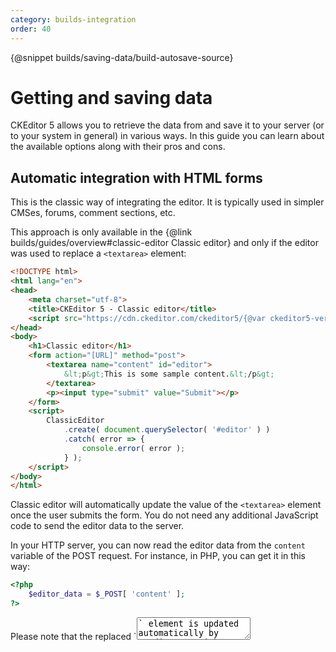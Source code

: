 ```yaml
---
category: builds-integration
order: 40
---
```


{@snippet builds/saving-data/build-autosave-source}

# Getting and saving data

CKEditor 5 allows you to retrieve the data from and save it to your server (or to your system in general) in various ways. In this guide you can learn about the available options along with their pros and cons.

## Automatic integration with HTML forms

This is the classic way of integrating the editor. It is typically used in simpler CMSes, forums, comment sections, etc.

This approach is only available in the {@link builds/guides/overview#classic-editor Classic editor} and only if the editor was used to replace a `<textarea>` element:

```html
<!DOCTYPE html>
<html lang="en">
<head>
	<meta charset="utf-8">
	<title>CKEditor 5 - Classic editor</title>
	<script src="https://cdn.ckeditor.com/ckeditor5/{@var ckeditor5-version}/classic/ckeditor.js"></script>
</head>
<body>
	<h1>Classic editor</h1>
	<form action="[URL]" method="post">
		<textarea name="content" id="editor">
			&lt;p&gt;This is some sample content.&lt;/p&gt;
		</textarea>
		<p><input type="submit" value="Submit"></p>
	</form>
	<script>
		ClassicEditor
			.create( document.querySelector( '#editor' ) )
			.catch( error => {
				console.error( error );
			} );
	</script>
</body>
</html>
```

Classic editor will automatically update the value of the `<textarea>` element once the user submits the form. You do not need any additional JavaScript code to send the editor data to the server.

In your HTTP server, you can now read the editor data from the `content` variable of the POST request. For instance, in PHP, you can get it in this way:

```php
<?php
    $editor_data = $_POST[ 'content' ];
?>
```

<info-box>
	Please note that the replaced `<textarea>` element is updated automatically by CKEditor straight before the submission. If you need to access the `<textarea>` value programatically with JavaScript (e.g. in the `onsubmit` handler to validate the entered data), there is a chance that the `<textarea>` element would still store the original data. In order to update the value of the replaced `<textarea>`, use the {@link module:editor-classic/classiceditor~ClassicEditor#updateSourceElement `editor.updateSourceElement()`} method.

	If you need to get the actual data from CKEditor at any moment using JavaScript, use the {@link module:editor-classic/classiceditor~ClassicEditor#getData `editor.getData()`} method as described in the next section.
</info-box>

<info-box>
	When you print the data from the database to a `<textarea>` element in an HTML page, you need to encode it correctly. For instance, if you use PHP then a minimal solution would look like this:

	```php
	<?php
		$data = str_replace( '&', '&amp;', $data );
	?>

	<textarea name="content" id="editor"><?= $data ?></textarea>
	```

	Thanks to that, the `<textarea>` will be printed out like this:

	```html
	<textarea>&lt;p>This is some sample content.&lt;/p></textarea>
	```

	Instead of being printed like this:

	```html
	<textarea><p>This is some sample content.</p></textarea>
	```

	While simple content like mentioned above does not itself require to be encoded, encoding the data will prevent losing text like "&lt;" or "&lt;img&gt;".
</info-box>

## Manually retrieving the data

When you:

* Use Ajax requests instead of the classic integration with HTML forms,
* Implement a single-page application,
* Use a different editor type than the Classic editor (and hence, cannot use the previous method),

you can retrieve the data from the editor by using the {@link module:editor-classic/classiceditor~ClassicEditor#getData `editor.getData()`} method.

For that, you need to store the reference to the `editor` because &mdash; unlike in CKEditor 4 &mdash; there is no global `CKEDITOR.instances` property. You can do that in multiple ways, for example by assigning the `editor` to a variable defined outside the `then()`'s callback:

```js
let editor;

ClassicEditor
	.create( document.querySelector( '#editor' ) )
	.then( newEditor => {
		editor = newEditor;
	} )
	.catch( error => {
		console.error( error );
	} );

// Assuming there is a <button id="submit">Submit</button> in your application.
document.querySelector( '#submit' ).addEventListener( 'click', () => {
	const editorData = editor.getData();

	// ...
} );
```

## Autosave feature

The {@link module:autosave/autosave~Autosave} feature allows you to automatically save the data (e.g. send it to the server) when needed (when the user changed the content).

<info-box>
	This plugin is unavailable in any of the builds by default so you need to {@link builds/guides/integration/installing-plugins install it}.
</info-box>

Assuming that you implemented a `saveData()` function that sends the data to your server and returns a promise which is resolved once the data is successfully saved, configuring the autosave feature is as simple as:

```js
ClassicEditor
	.create( document.querySelector( '#editor' ), {
		plugins: [
			Autosave,

			// ... other plugins
		],

		autosave: {
			save( editor ) {
				return saveData( editor.getData() );
			}
		},

		// ... other configuration options
	} );
```

The autosave feature listens to the {@link module:engine/model/document~Document#event:change:data `editor.model.document#change:data`} event, throttles it and executes the `config.autosave.save()` function.

It also listens to the native [`window#beforeunload`](https://developer.mozilla.org/en-US/docs/Web/Events/beforeunload) event and blocks it in the following cases:

* The data has not been saved yet (the `save()` function did not resolve its promise or it was not called yet due to throttling).
* Or any of the editor features registered a {@link module:core/pendingactions~PendingActions "pending action"} (e.g. that an image is being uploaded).

This automatically secures you from the user leaving the page before the content is saved or some ongoing actions like image upload did not finish.

The minimum time period between two save actions might be configured using the `config.waitingTime` property to not overload the backend. 1 second is the default waiting time before next save action if nothing has changed in the meantime after the editor data has changed.

```js
ClassicEditor
	.create( document.querySelector( '#editor' ), {
		autosave: {
			waitingTime: 5000,
			save( editor ) {}
		},

		// ... other configuration options
	} );
```

### Demo

This demo shows a simple integration of the editor with a fake HTTP server (which needs 1000ms to save the content).

```js
ClassicEditor
	.create( document.querySelector( '#editor' ), {
		plugins: [
			Autosave,

			// ... other plugins
		],

		autosave: {
			save( editor ) {
				return saveData( editor.getData() );
			}
		}
	} )
	.then( editor => {
		window.editor = editor;

		displayStatus( editor );
	} )
	.catch( err => {
		console.error( err.stack );
	} );

// Save the data to a fake HTTP server (emulated here with a setTimeout()).
function saveData( data ) {
	return new Promise( resolve => {
		setTimeout( () => {
			console.log( 'Saved', data );

			resolve();
		}, HTTP_SERVER_LAG );
	} );
}

// Update the "Status: Saving..." info.
function displayStatus( editor ) {
	const pendingActions = editor.plugins.get( 'PendingActions' );
	const statusIndicator = document.querySelector( '#editor-status' );

	pendingActions.on( 'change:hasAny', ( evt, propertyName, newValue ) => {
		if ( newValue ) {
			statusIndicator.classList.add( 'busy' );
		} else {
			statusIndicator.classList.remove( 'busy' );
		}
	} );
}
```

How to understand this demo:

* The status indicator shows when the editor has some unsaved content or pending actions.
	* If you drop a big image into this editor, you will see that it is busy during the entire period when the image is being uploaded.
	* The editor is also busy when saving the content is in progress (the `save()`'s promise was not resolved).
* The autosave feature has a throttling mechanism which groups frequent changes (e.g. typing) are grouped in batches.
* The autosave itself does not check whether the data has really changed. It bases on changes in the model which, in special cases, may not be "visible" in the data. You can add such a check yourself if you would like to avoid sending the same data to the server twice in a row.
* You will be asked whether you want to leave the page if an image is being uploaded or the data has not been saved successfully yet. You can test that by dropping a big image into the editor or changing the "HTTP server lag" to a high value (e.g. 9000ms) and typing something. These actions will make the editor "busy" for a longer time &mdash; try leaving the page then.

{@snippet builds/saving-data/autosave}

## Handling users exiting the page

An additional concern when integrating the editor in your website is that the user may mistakenly leave before saving the data. This problem is automatically handled by the [autosave feature](#autosave-feature) described above, but if you do not use it and instead chose different integration methods, you should consider handling these two scenarios:

* The user leaves the page before saving the data (e.g. mistakenly closes a tab or clicks some link).
* The user saved the data, but there are some pending actions like an image upload.

To handle the former situation you can listen to the native [`window#beforeunload`](https://developer.mozilla.org/en-US/docs/Web/Events/beforeunload) event. The latter situation can be handled by using CKEditor 5 {@link module:core/pendingactions~PendingActions} plugin.

### Demo

The example below shows how all these mechanisms can be used together to enable or disable a "Save" button and block the user from leaving the page without saving the data.

<info-box>
	The {@link module:core/pendingactions~PendingActions} plugin is unavailable in any of the builds by default so you need to {@link builds/guides/integration/installing-plugins install it}.
</info-box>

```js
// Note: We need to build the editor from source.
// We cannot use existing builds in this case.
import ClassicEditor from '@ckeditor/ckeditor5-editor-classic/src/classiceditor';

import PendingActions from '@ckeditor/ckeditor5-core/src/pendingactions';

let isDirty = false;

ClassicEditor
	.create( document.querySelector( '#editor' ), {
		plugins: [
			PendingActions,

			// ... other plugins
		]
	} )
	.then( editor => {
		window.editor = editor;

		handleStatusChanges( editor );
		handleSaveButton( editor );
		handleBeforeunload( editor );
	} )
	.catch( err => {
		console.error( err.stack );
	} );

// Handle clicking the "Save" button by sending the data to a
// fake HTTP server (emulated here with setTimeout()).
function handleSaveButton( editor ) {
	const saveButton = document.querySelector( '#save' );
	const pendingActions = editor.plugins.get( 'PendingActions' );

	saveButton.addEventListener( 'click', evt => {
		const data = editor.getData();

		// Register the action of saving the data as a "pending action".
		// All asynchronous actions related to the editor are tracked like this,
		// so later on you only need to check `pendingActions.hasAny` to check
		// whether the editor is busy or not.
		const action = pendingActions.add( 'Saving changes' );

		evt.preventDefault();

		// Save the data to a fake HTTP server.
		setTimeout( () => {
			pendingActions.remove( action );

			// Reset isDirty only if the data did not change in the meantime.
			if ( data == editor.getData() ) {
				isDirty = false;
			}

			updateStatus( editor );
		}, HTTP_SERVER_LAG );
	} );
}

// Listen to new changes (to enable the "Save" button) and to
// pending actions (to show the spinner animation when the editor is busy).
function handleStatusChanges( editor ) {
	editor.plugins.get( 'PendingActions' ).on( 'change:hasAny', () => updateStatus( editor ) );

	editor.model.document.on( 'change:data', () => {
		isDirty = true;

		updateStatus( editor );
	} );
}

// If the user tries to leave the page before the data is saved, ask
// them whether they are sure they want to proceed.
function handleBeforeunload( editor ) {
	const pendingActions = editor.plugins.get( 'PendingActions' );

	window.addEventListener( 'beforeunload', evt => {
		if ( pendingActions.hasAny ) {
			evt.preventDefault();
		}
	} );
}

function updateStatus( editor ) {
	const saveButton = document.querySelector( '#save' );

	// Disables the "Save" button when the data on the server is up to date.
	if ( isDirty ) {
		saveButton.classList.add( 'active' );
	} else {
		saveButton.classList.remove( 'active' );
	}

	// Shows the spinner animation.
	if ( editor.plugins.get( 'PendingActions' ).hasAny ) {
		saveButton.classList.add( 'saving' );
	} else {
		saveButton.classList.remove( 'saving' );
	}
}
```

How to understand this demo:

* The button changes to "Saving..." when the data is being sent to the server or there are any other pending actions (e.g. an image being uploaded).
* You will be asked whether you want to leave the page if an image is being uploaded or the data has not been saved successfully yet. You can test that by dropping a big image into the editor or changing the "HTTP server lag" to a high value (e.g. 9000ms) and clicking the "Save" button. These actions will make the editor "busy" for a longer time &mdash; try leaving the page then.

{@snippet builds/saving-data/manualsave}
